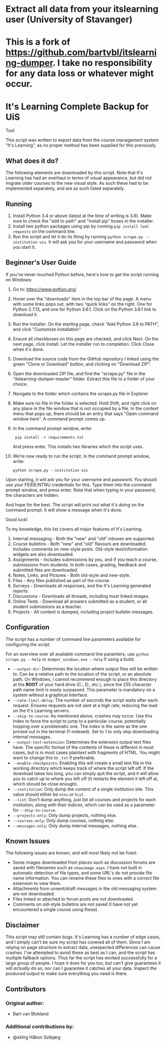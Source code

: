 # Extract all data from your itslearning user (University of Stavanger)
# This is a fork of https://github.com/bartvbl/itslearning-dumper. I take no responsibility for any data loss or whatever might occur.

# It's Learning Complete Backup for UiS
Tool

This script was written to export data from the course management system "It's Learning", as no proper method has been supplied for this previously. 

## What does it do?

The following elements are downloaded by this script. Note that It's Learning has had an overhaul in terms of visual appearance, but did not migrate older courses to the new visual style. As such these had to be implemented separately, and are as such listed separately.

## Running

1. Install Python 3.4 or above (latest at the time of writing is 3.6). Make sure to check the "add to path" and "install pip" boxes in the installer.
2. Install two python packages using pip by running `pip install lxml requests` on the command line.
3. Run the script and let it do its thing by running `python scrape.py --institution uis`. It will ask you for your username and password when you start it.

## Beginner's User Guide

If you've never touched Python before, here's how to get the script running on Windows:

1. Go to: https://www.python.org/

2. Hover over the "downloads" item in the top bar of the page. A menu with some links pops out, with two "quick links" on the right. One for Python 2.7.13, and one for Python 3.6.1. Click on the Python 3.6.1 link to download it.

3. Run the installer. On the starting page, check "Add Python 3.6 to PATH", and click "Customize installation"

4. Ensure all checkboxes on this page are checked, and click Next. On the next page, click Install. Let the installer run to completion. Click Close when it's done.

5. Download the source code from the GitHub repository I linked using the green "Clone or Download" button, and clicking on "Download ZIP". 

6. Open the downloaded ZIP file, and find the "scrape.py" file in the "itslearning-dumper-master" folder. Extract this file to a folder of your choice.

7. Navigate to the folder which contains the scrape.py file in Explorer

8. Make sure no file in the folder is selected. Hold Shift, and right click on any place in the file window that is not occupied by a file. In the context menu that pops up, there should be an entry that says "Open command window here". A command prompt comes up.

9. In the command prompt window, write:

        pip install -r requirements.txt

    And press enter. This installs two libraries which the script uses.

10. We're now ready to run the script. In the command prompt window, write:

        python scrape.py --institution uis
        
Upon starting, it will ask you for your username and password. You should use your FEIDE/NTNU credentials for this. Type them into the command prompt window, and press enter. Note that when typing in your password, the characters are hidden.

And hope for the best. The script will print out what it's doing on the command prompt. It will show a message when it's done.

Good luck!


To my knowledge, this list covers all major features of It's Learning.

1. Internal messaging - Both the "new" and "old" inboxes are supported.
2. Course bulletins - Both "new" and "old" flavours are downloaded. Includes comments on new-style posts. Old-style text/information widgets are also downloaded.
3. Assignments - Includes submissions by you, and if you teach a course, submissions from students. In both cases, grading, feedback and submitted files are downloaded.
4. Notes, Links, and Pictures - Both old-style and new-style. 
5. Files - Any files published as part of the course.
6. Surveys - Downloads all responses, and the It's Learning generated reports.
7. Discussions - Downloads all threads, including most linked images.
8. Online Tests - Download all answers submitted as a student, or all student submissions as a teacher.
9. Projects - All content is dumped, including project bulletin messages.

## Configuration

The script has a number of command line parameters available for configuring the script.

For an overview over all available command line paramters, use `python scrape.py --help` or `dumper_windows.exe --help` if using a build.

* `--output-dir`: Determines the location where output files will be written to. Can be a relative path to the location of the script, or an absolute path. On Windows, I cannot recommend enough to place this directory at the **ROOT** of your hard drive (C:\, D:\, etc.), since the 255 character path name limit is easily surpassed. This parameter is mandatory on a system without a graphical interface.
* `--rate-limit-delay`: The number of seconds the script waits after each request. Ensures requests are not sent at a high rate, reducing the load on the It's Learning servers.
* `--skip-to-course`: As mentioned above, crashes may occur. Use this index to force the script to jump to a particular course, potentially hopping over a problematic one. The index is the same as the one printed out in the terminal (1-indexed). Set to 1 to only skip downloading internal messages.
* `--output-text-extension`: Determines the extension output text files have. The specific format of the contents of these is different in most cases, but is in most cases plaintext with fragments of HTML. You might want to change this to `.txt` if preferable.
* `--enable-checkpoints`: Enabling this will create a small text file in the working directory which keeps track of where the script left off. If the download takes too long, you can simply quit the script, and it will allow you to catch up to where you left off (it restarts the element it left off at, which should be close enough).
* `--institution`: Only dump the content of a single institution site. This value should either be `ntnu` or `hist`.
* `--list`: Don't dump anything, just list all courses and projects for each institution, along with their indices, which can be used as a parameter for `--ship-to-course`.
* `--projects-only`: Only dump projects, nothing else.
* `--courses-only`: Only dump courses, nothing else.
* `--messages-only`: Only dump internal messages, nothing else.


## Known Issues

The following issues are known, and will most likely not be fixed:

* Some images downloaded from places such as discussion forums are saved with filenames such as `showimage.aspx`. I have not built in automatic detection of file types, and some URL's do not provide file name information. You can rename these files to ones with a correct file extension to view them.
* Attachments from unsent/draft messages in the old messaging system are not downloaded. 
* Files linked or attached to forum posts are not downloaded.
* Comments on old-style bulletins are not saved (I have not yet encountered a single course using these).

## Disclaimer

This script may still contain bugs. It's Learning has a number of edge cases, and I simply can't be sure my script has covered all of them. Since I am relying on page structure to extract data, unexpected differences can cause crashes. I've attempted to avoid these as best as I can, and the script has multiple fallback options. Thus far the script has worked successfully for a large group of people. I hope it does for you too, but can't give guarantees it will _actually_ do so, nor can I guarantee it catches all your data. Inspect the produced output to make sure everything you need is there.

## Contributors

### Original author: 

- Bart van Blokland

### Additional contributions by:

- @sklirg Håkon Solbjørg
